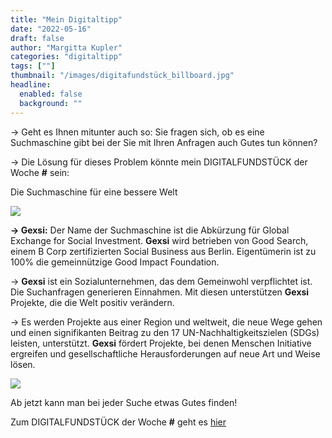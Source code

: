 ```yaml
---
title: "Mein Digitaltipp"
date: "2022-05-16"
draft: false
author: "Margitta Kupler"
categories: "digitaltipp"
tags: [""]
thumbnail: "/images/digitafundstück_billboard.jpg"
headline:
  enabled: false
  background: ""
---
```


→ Geht es Ihnen mitunter auch so: Sie fragen sich, ob es eine Suchmaschine
gibt bei der Sie mit Ihren Anfragen auch Gutes tun können?

→ Die Lösung für dieses Problem könnte mein DIGITALFUNDSTÜCK der Woche **#**
sein:

Die Suchmaschine für eine bessere Welt


<!--more-->


[![](/images/2022/05_digitaltipp_gexsi-logo-212px-1.png)](https://gexsi.com/)

**→ Gexsi:** Der Name der Suchmaschine ist die Abkürzung für Global Exchange
for Social Investment. **Gexsi** wird betrieben von Good Search, einem B Corp
zertifizierten Social Business aus Berlin. Eigentümerin ist zu 100% die
gemeinnützige Good Impact Foundation.

→ **Gexsi** ist ein Sozialunternehmen, das dem Gemeinwohl verpflichtet ist.
Die Suchanfragen generieren Einnahmen. Mit diesen unterstützen **Gexsi**
Projekte, die die Welt positiv verändern.

→ Es werden Projekte aus einer Region und weltweit, die neue Wege gehen und
einen signifikanten Beitrag zu den 17 UN-Nachhaltigkeitszielen (SDGs) leisten,
unterstützt. **Gexsi** fördert Projekte, bei denen Menschen Initiative
ergreifen und gesellschaftliche Herausforderungen auf neue Art und Weise
lösen.

![](/images/digitafundstück_häuserwand.jpg)

Ab jetzt kann man bei jeder Suche etwas Gutes finden!

Zum DIGITALFUNDSTÜCK der Woche **#** geht es [hier](https://gexsi.com/)
